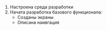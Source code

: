 1. Настроена среда разработки 
2. Начата разработка базового функционала:
    - Созданы экраны
    - Описана наивгация
